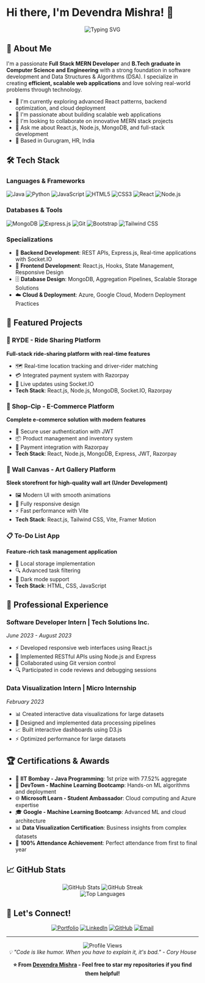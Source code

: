 # Hi there, I'm Devendra Mishra! 👋

<div align="center">
  <img src="https://readme-typing-svg.herokuapp.com?font=Fira+Code&pause=1000&color=36BCF7FF&width=435&lines=Full+Stack+MERN+Developer;B.Tech+in+Computer+Science;Passionate+About+Scalable+Solutions;Always+Learning+New+Technologies" alt="Typing SVG" />
</div>

## 🚀 About Me

I'm a passionate **Full Stack MERN Developer** and **B.Tech graduate in Computer Science and Engineering** with a strong foundation in software development and Data Structures & Algorithms (DSA). I specialize in creating **efficient, scalable web applications** and love solving real-world problems through technology.

- 🔭 I'm currently exploring advanced React patterns, backend optimization, and cloud deployment
- 🌱 I'm passionate about building scalable web applications
- 👯 I'm looking to collaborate on innovative MERN stack projects
- 💬 Ask me about React.js, Node.js, MongoDB, and full-stack development
- 📍 Based in Gurugram, HR, India

## 🛠️ Tech Stack

### Languages & Frameworks
![Java](https://img.shields.io/badge/Java-ED8B00?style=for-the-badge&logo=openjdk&logoColor=white)
![Python](https://img.shields.io/badge/Python-3776AB?style=for-the-badge&logo=python&logoColor=white)
![JavaScript](https://img.shields.io/badge/JavaScript-F7DF1E?style=for-the-badge&logo=javascript&logoColor=black)
![HTML5](https://img.shields.io/badge/HTML5-E34F26?style=for-the-badge&logo=html5&logoColor=white)
![CSS3](https://img.shields.io/badge/CSS3-1572B6?style=for-the-badge&logo=css3&logoColor=white)
![React](https://img.shields.io/badge/React-20232A?style=for-the-badge&logo=react&logoColor=61DAFB)
![Node.js](https://img.shields.io/badge/Node.js-43853D?style=for-the-badge&logo=node.js&logoColor=white)

### Databases & Tools
![MongoDB](https://img.shields.io/badge/MongoDB-4EA94B?style=for-the-badge&logo=mongodb&logoColor=white)
![Express.js](https://img.shields.io/badge/Express.js-404D59?style=for-the-badge)
![Git](https://img.shields.io/badge/Git-F05032?style=for-the-badge&logo=git&logoColor=white)
![Bootstrap](https://img.shields.io/badge/Bootstrap-563D7C?style=for-the-badge&logo=bootstrap&logoColor=white)
![Tailwind CSS](https://img.shields.io/badge/Tailwind_CSS-38B2AC?style=for-the-badge&logo=tailwind-css&logoColor=white)

### Specializations
- 🔧 **Backend Development**: REST APIs, Express.js, Real-time applications with Socket.IO
- 🎨 **Frontend Development**: React.js, Hooks, State Management, Responsive Design
- 🗄️ **Database Design**: MongoDB, Aggregation Pipelines, Scalable Storage Solutions
- ☁️ **Cloud & Deployment**: Azure, Google Cloud, Modern Deployment Practices

## 🎯 Featured Projects

### 🚗 RYDE - Ride Sharing Platform
**Full-stack ride-sharing platform with real-time features**
- 🗺️ Real-time location tracking and driver-rider matching
- 💳 Integrated payment system with Razorpay
- 🔄 Live updates using Socket.IO
- **Tech Stack**: React.js, Node.js, MongoDB, Socket.IO, Razorpay

### 🛒 Shop-Cip - E-Commerce Platform  
**Complete e-commerce solution with modern features**
- 🔐 Secure user authentication with JWT
- 📦 Product management and inventory system
- 💸 Payment integration with Razorpay
- **Tech Stack**: React, Node.js, MongoDB, Express, JWT, Razorpay

### 🎨 Wall Canvas - Art Gallery Platform
**Sleek storefront for high-quality wall art (Under Development)**
- 🖼️ Modern UI with smooth animations
- 📱 Fully responsive design
- ⚡ Fast performance with Vite
- **Tech Stack**: React.js, Tailwind CSS, Vite, Framer Motion

### 📋 To-Do List App
**Feature-rich task management application**
- 💾 Local storage implementation
- 🔍 Advanced task filtering
- 🌙 Dark mode support
- **Tech Stack**: HTML, CSS, JavaScript

## 💼 Professional Experience

### Software Developer Intern | Tech Solutions Inc.
*June 2023 - August 2023*
- ⚡ Developed responsive web interfaces using React.js
- 🔗 Implemented RESTful APIs using Node.js and Express
- 👥 Collaborated using Git version control
- 🔍 Participated in code reviews and debugging sessions

### Data Visualization Intern | Micro Internship
*February 2023*
- 📊 Created interactive data visualizations for large datasets
- 🔧 Designed and implemented data processing pipelines
- 📈 Built interactive dashboards using D3.js
- ⚡ Optimized performance for large datasets

## 🏆 Certifications & Awards

- 🥇 **IIT Bombay - Java Programming**: 1st prize with 77.52% aggregate
- 🤖 **DevTown - Machine Learning Bootcamp**: Hands-on ML algorithms and deployment
- 🌐 **Microsoft Learn - Student Ambassador**: Cloud computing and Azure expertise
- 🎓 **Google - Machine Learning Bootcamp**: Advanced ML and cloud architecture
- 📊 **Data Visualization Certification**: Business insights from complex datasets
- 🎯 **100% Attendance Achievement**: Perfect attendance from first to final year

## 📈 GitHub Stats

<div align="center">
  <img src="https://github-readme-stats.vercel.app/api?username=your-github-username&show_icons=true&theme=radical" alt="GitHub Stats" />
  <img src="https://github-readme-streak-stats.herokuapp.com/?user=your-github-username&theme=radical" alt="GitHub Streak" />
</div>

<div align="center">
  <img src="https://github-readme-stats.vercel.app/api/top-langs/?username=your-github-username&layout=compact&theme=radical" alt="Top Languages" />
</div>

## 🤝 Let's Connect!

<div align="center">

[![Portfolio](https://img.shields.io/badge/Portfolio-255E63?style=for-the-badge&logo=About.me&logoColor=white)](https://devportfo1io.netlify.app/)
[![LinkedIn](https://img.shields.io/badge/LinkedIn-0077B5?style=for-the-badge&logo=linkedin&logoColor=white)](https://linkedin.com/in/your-linkedin)
[![GitHub](https://img.shields.io/badge/GitHub-100000?style=for-the-badge&logo=github&logoColor=white)](https://github.com/your-github-username)
[![Email](https://img.shields.io/badge/Email-D14836?style=for-the-badge&logo=gmail&logoColor=white)](mailto:your-email@example.com)

</div>

---

<div align="center">
  <img src="https://komarev.com/ghpvc/?username=your-github-username&color=blueviolet&style=flat-square&label=Profile+Views" alt="Profile Views" />
</div>

<div align="center">
  <i>💡 "Code is like humor. When you have to explain it, it's bad." - Cory House</i>
</div>

<div align="center">
  
**⭐ From [Devendra Mishra](https://github.com/your-github-username) - Feel free to star my repositories if you find them helpful!**

</div>
